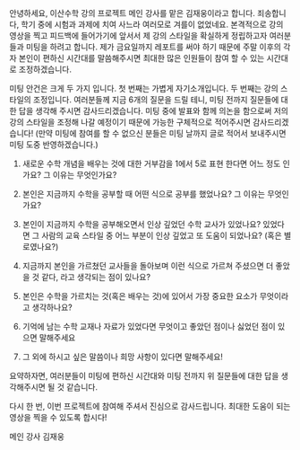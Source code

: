 안녕하세요, 이산수학 강의 프로젝트 메인 강사를 맡은 김재웅이라고 합니다. 죄송합니다, 학기 중에 시험과 과제에 치여 사느라 여러모로 겨를이 없었네요. 본격적으로 강의 영상을 찍고 피드백에 들어가기에 앞서서 제 강의 스타일을 확실하게 정립하고자 여러분들과 미팅을 하려고 합니다. 제가 금요일까지 레포트를 써야 하기 때문에 주말 이후의 각자 본인이 편하신 시간대를 말씀해주시면 최대한 많은 인원들이 참여 할 수 있는 시간대로 조정하겠습니다. 

미팅 안건은 크게 두 가지 입니다. 첫 번째는 가볍게 자기소개입니다. 두 번째는 강의 스타일의 조정입니다. 여러분들께 지금 6개의 질문을 드릴 테니, 미팅 전까지 질문들에 대한 답을 생각해 주시면 감사드리겠습니다. 미팅 중에 발표와 함께 의논을 함으로써 저의 강의 스타일을 조정해 나갈 예정이기 때문에 가능한 구체적으로 적어주시면 감사드리겠습니다! (만약 미팅에 참여를 할 수 없으신 분들은 미팅 날까지 글로 적어서 보내주시면 미팅 도중 반영하겠습니다.)

1. 새로운 수학 개념을 배우는 것에 대한 거부감을 1에서 5로 표현 한다면 어느 정도 인가요? 그 이유는 무엇인가요?

2. 본인은 지금까지 수학을 공부할 때 어떤 식으로 공부를 했었나요? 그 이유는 무엇인가요?

3. 본인이 지금까지 수학을 공부해오면서 인상 깊었던 수학 교사가 있었나요? 있었다면 그 사람의 교육 스타일 중 어느 부분이 인상 깊었고 또 도움이 되었나요? (혹은 별로였나요?)

4. 지금까지 본인을 가르쳤던 교사들을 돌아보며 이런 식으로 가르쳐 주셨으면 더 좋았을 것 같다, 라고 생각되는 점이 있나요? 

5. 본인은 수학을 가르치는 것(혹은 배우는 것)에 있어서 가장 중요한 요소가 무엇이라고 생각하나요?

6. 기억에 남는 수학 교재나 자료가 있었다면 무엇이고 좋았던 점이나 싫었던 점이 있으면 말해주세요

7. 그 외에 하시고 싶은 말씀이나 희망 사항이 있다면 말해주세요!


요약하자면, 여러분들이 미팅에 편하신 시간대와 미팅 전까지 위 질문들에 대한 답을 생각해주시면 될 것 같습니다. 

다시 한 번, 이번 프로젝트에 참여해 주셔서 진심으로 감사드립니다. 최대한 도움이 되는 영상을 찍을 수 있도록 합시다!

메인 강사 김재웅
